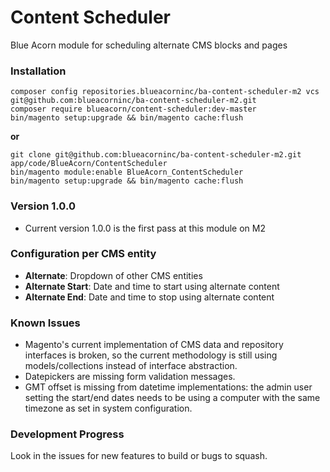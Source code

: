 # Content Scheduler
Blue Acorn module for scheduling alternate CMS blocks and pages

### Installation
```
composer config repositories.blueacorninc/ba-content-scheduler-m2 vcs git@github.com:blueacorninc/ba-content-scheduler-m2.git
composer require blueacorn/content-scheduler:dev-master
bin/magento setup:upgrade && bin/magento cache:flush
```

**or**

```
git clone git@github.com:blueacorninc/ba-content-scheduler-m2.git app/code/BlueAcorn/ContentScheduler
bin/magento module:enable BlueAcorn_ContentScheduler
bin/magento setup:upgrade && bin/magento cache:flush
```

### Version 1.0.0
- Current version 1.0.0 is the first pass at this module on M2

### Configuration per CMS entity
- **Alternate**: Dropdown of other CMS entities
- **Alternate Start**: Date and time to start using alternate content
- **Alternate End**: Date and time to stop using alternate content

### Known Issues
- Magento's current implementation of CMS data and repository interfaces is broken, so the current
methodology is still using models/collections instead of interface abstraction.
- Datepickers are missing form validation messages.
- GMT offset is missing from datetime implementations: the admin user setting the start/end dates needs to be using
a computer with the same timezone as set in system configuration.

### Development Progress
Look in the issues for new features to build or bugs to squash.

